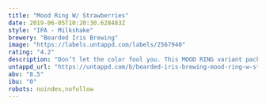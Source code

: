 ```yaml
---
title: "Mood Ring W/ Strawberries"
date: 2019-06-05T10:20:30.628483Z
style: "IPA - Milkshake"
brewery: "Bearded Iris Brewing"
image: "https://labels.untappd.com/labels/2567940"
rating: "4.2"
description: "Don’t let the color fool you. This MOOD RING variant packs 30% more groovy fruit power and just as much creamy vanilla softness. "
untappd_url: "https://untappd.com/b/bearded-iris-brewing-mood-ring-w-strawberries/2567940"
abv: "8.5"
ibu: "0"
robots: noindex,nofollow
---
```

